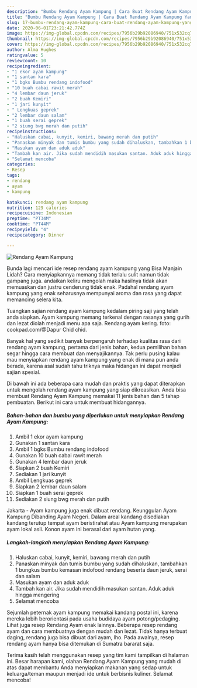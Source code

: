 ```yaml
---
description: "Bumbu Rendang Ayam Kampung | Cara Buat Rendang Ayam Kampung Yang Enak Dan Lezat"
title: "Bumbu Rendang Ayam Kampung | Cara Buat Rendang Ayam Kampung Yang Enak Dan Lezat"
slug: 17-bumbu-rendang-ayam-kampung-cara-buat-rendang-ayam-kampung-yang-enak-dan-lezat
date: 2020-06-01T23:21:42.774Z
image: https://img-global.cpcdn.com/recipes/7956b29b92086940/751x532cq70/rendang-ayam-kampung-foto-resep-utama.jpg
thumbnail: https://img-global.cpcdn.com/recipes/7956b29b92086940/751x532cq70/rendang-ayam-kampung-foto-resep-utama.jpg
cover: https://img-global.cpcdn.com/recipes/7956b29b92086940/751x532cq70/rendang-ayam-kampung-foto-resep-utama.jpg
author: Alma Hughes
ratingvalue: 5
reviewcount: 10
recipeingredient:
- "1 ekor ayam kampung"
- "1 santan kara"
- "1 bgks Bumbu rendang indofood"
- "10 buah cabai rawit merah"
- "4 lembar daun jeruk"
- "2 buah Kemiri"
- "1 jari kunyit"
- " Lengkuas geprek"
- "2 lembar daun salam"
- "1 buah serai geprek"
- "2 siung bwg merah dan putih"
recipeinstructions:
- "Haluskan cabai, kunyit, kemiri, bawang merah dan putih"
- "Panaskan minyak dan tumis bumbu yang sudah dihaluskan, tambahkan 1 bungkus bumbu kemasan indofood rendang beserta daun jeruk, serai dan salam"
- "Masukan ayam dan aduk aduk"
- "Tambah kan air. Jika sudah mendidih masukan santan. Aduk aduk hingga mengering"
- "Selamat mencoba"
categories:
- Resep
tags:
- rendang
- ayam
- kampung

katakunci: rendang ayam kampung 
nutrition: 129 calories
recipecuisine: Indonesian
preptime: "PT34M"
cooktime: "PT44M"
recipeyield: "4"
recipecategory: Dinner

---
```



![Rendang Ayam Kampung](https://img-global.cpcdn.com/recipes/7956b29b92086940/751x532cq70/rendang-ayam-kampung-foto-resep-utama.jpg)

Bunda lagi mencari ide resep rendang ayam kampung yang Bisa Manjain Lidah? Cara menyiapkannya memang tidak terlalu sulit namun tidak gampang juga. andaikan keliru mengolah maka hasilnya tidak akan memuaskan dan justru cenderung tidak enak. Padahal rendang ayam kampung yang enak seharusnya mempunyai aroma dan rasa yang dapat memancing selera kita.

Tuangkan sajian rendang ayam kampung kedalam piring saji yang telah anda siapkan. Ayam kampung memang terkenal dengan rasanya yang gurih dan lezat diolah menjadi menu apa saja. Rendang ayam kering. foto: cookpad.com/@Dapur Chid chid.

Banyak hal yang sedikit banyak berpengaruh terhadap kualitas rasa dari rendang ayam kampung, pertama dari jenis bahan, kedua pemilihan bahan segar hingga cara membuat dan menyajikannya. Tak perlu pusing kalau mau menyiapkan rendang ayam kampung yang enak di mana pun anda berada, karena asal sudah tahu triknya maka hidangan ini dapat menjadi sajian spesial.


Di bawah ini ada beberapa cara mudah dan praktis yang dapat diterapkan untuk mengolah rendang ayam kampung yang siap dikreasikan. Anda bisa membuat Rendang Ayam Kampung memakai 11 jenis bahan dan 5 tahap pembuatan. Berikut ini cara untuk membuat hidangannya.

<!--inarticleads1-->

##### Bahan-bahan dan bumbu yang diperlukan untuk menyiapkan Rendang Ayam Kampung:

1. Ambil 1 ekor ayam kampung
1. Gunakan 1 santan kara
1. Ambil 1 bgks Bumbu rendang indofood
1. Gunakan 10 buah cabai rawit merah
1. Gunakan 4 lembar daun jeruk
1. Siapkan 2 buah Kemiri
1. Sediakan 1 jari kunyit
1. Ambil  Lengkuas geprek
1. Siapkan 2 lembar daun salam
1. Siapkan 1 buah serai geprek
1. Sediakan 2 siung bwg merah dan putih


Jakarta - Ayam kampung juga enak dibuat rendang. Keunggulan Ayam Kampung Dibanding Ayam Negeri. Dalam areal kandang disediakan kandang terutup tempat ayam beristirahat atau Ayam kampung merupakan ayam lokal asli. Konon ayam ini berasal dari ayam hutan yang. 

<!--inarticleads2-->

##### Langkah-langkah menyiapkan Rendang Ayam Kampung:

1. Haluskan cabai, kunyit, kemiri, bawang merah dan putih
1. Panaskan minyak dan tumis bumbu yang sudah dihaluskan, tambahkan 1 bungkus bumbu kemasan indofood rendang beserta daun jeruk, serai dan salam
1. Masukan ayam dan aduk aduk
1. Tambah kan air. Jika sudah mendidih masukan santan. Aduk aduk hingga mengering
1. Selamat mencoba


Sejumlah peternak ayam kampung memakai kandang postal ini, karena mereka lebih berorientasi pada usaha budidaya ayam potong/pedaging. Lihat juga resep Rendang Ayam enak lainnya. Beberapa resep rendang ayam dan cara membuatnya dengan mudah dan lezat. Tidak hanya terbuat daging, rendang juga bisa dibuat dari ayam, lho. Pada awalnya, resep rendang ayam hanya bisa ditemukan di Sumatra bararat saja. 

Terima kasih telah menggunakan resep yang tim kami tampilkan di halaman ini. Besar harapan kami, olahan Rendang Ayam Kampung yang mudah di atas dapat membantu Anda menyiapkan makanan yang sedap untuk keluarga/teman maupun menjadi ide untuk berbisnis kuliner. Selamat mencoba!
